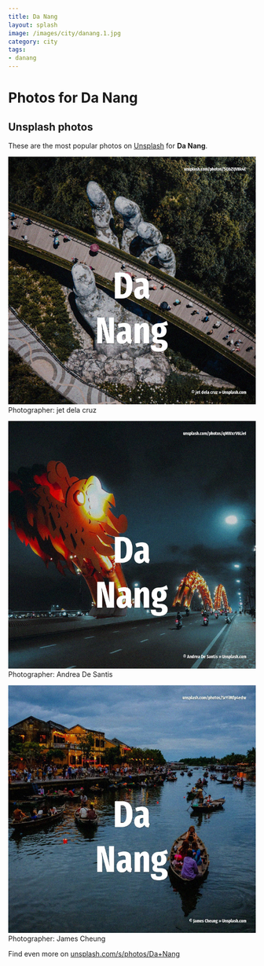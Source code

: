 ```yaml
---
title: Da Nang
layout: splash
image: /images/city/danang.1.jpg
category: city
tags:
- danang
---
```

# Photos for Da Nang
 
## Unsplash photos
These are the most popular photos on [Unsplash](https://unsplash.com) for **Da Nang**.
 
![Da Nang](/images/city/danang.1.jpg)
Photographer:  jet dela cruz
 
![Da Nang](/images/city/danang.2.jpg)
Photographer:  Andrea De Santis
 
![Da Nang](/images/city/danang.3.jpg)
Photographer:  James Cheung
 
Find even more on [unsplash.com/s/photos/Da+Nang](https://unsplash.com/s/photos/Da+Nang)
 
